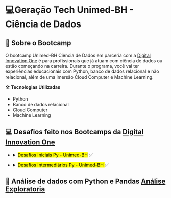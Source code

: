 # 




 # :computer:Geração Tech Unimed-BH - Ciência de Dados


## :rocket: Sobre o Bootcamp

O bootcamp Unimed-BH Ciência de Dados em parceria com a [Digital Innovation One](https://web.dio.me/track/geracao-tech-unimed-bh-ciencia-de-dados?order=oldest&page=1&tab=path) é para profissionais que já atuam com ciência de dados ou estão começando na carreira. Durante o programa, você vai ter experiências educacionais com Python, banco de dados relacional e não relacional, além de uma imersão Cloud Computer e Machine Learning.



:hammer_and_wrench: **Tecnologias Utilizadas**
* Python
* Banco de dados relacional
* Cloud Computer
* Machine Learning




## :computer: Desafios feito nos Bootcamps da [Digital Innovation One](https://web.dio.me/coding/desafios-de-codigo-iniciais-py-unimedbh/algorithm/as-duas-torres?back=/track/geracao-tech-unimed-bh-ciencia-de-dados)



        
<div>
<ul>
   <li>
     <details>
<summary><mark>Desafios Iniciais Py - Unimed-BH</mark> ✅</summary>
    
## :computer:**Desafio de código**
|**Desafio** | Solução |
| :---: |  :---: | 
| ✅As Duas Torres | [**Código**](https://github.com/Doni-zete/Bootcamp-Ciencia-Dados/blob/main/Python-Desafios-Iniciais%20Py-Unimed-BH/Desafios-Iniciais%20Py-Unimed-BH/1-as_duas_torres.py) | 
| ✅Cachorros-Quentes | [**Código**](https://github.com/Doni-zete/Bootcamp-Ciencia-Dados/blob/main/Python-Desafios-Iniciais%20Py-Unimed-BH/Desafios-Iniciais%20Py-Unimed-BH/2_cachorros_quentes.py) | 
| ✅Cálculo de viagem | [**Código**](https://github.com/Doni-zete/Bootcamp-Ciencia-Dados/blob/main/Python-Desafios-Iniciais%20Py-Unimed-BH/Desafios-Iniciais%20Py-Unimed-BH/3_calculo_de_viagem.py) | 
---------------------------------------------------------------------------------------------------------------------------------------------------------------------------------


</ul>
                </li>    
</div>
 
 


<div>
<ul>
   <li>
     <details>
<summary><mark>Desafios Intermediários Py - Unimed-BH
</mark> ✅</summary>
    
## :computer:**Desafio de código**
|**Desafio** | Solução |
| :---: |  :---: | 
| ✅Alfabeto | [**Código**](https://github.com/Doni-zete/Bootcamp-Ciencia-Dados/blob/main/Python-Desafios-Iniciais%20Py-Unimed-BH/Desafios-Intermedi%C3%A1rios%20Py-Unimed-BH/Alfabeto.py) | 
| ✅Papagaio Poliglota | [**Código**](https://github.com/Doni-zete/Bootcamp-Ciencia-Dados/blob/main/Python-Desafios-Iniciais%20Py-Unimed-BH/Desafios-Intermedi%C3%A1rios%20Py-Unimed-BH/Papagaio%20Poliglota.py) | 
| ✅Aumento Salarial | [**Código**](https://github.com/Doni-zete/Bootcamp-Ciencia-Dados/blob/main/Python-Desafios-Iniciais%20Py-Unimed-BH/Desafios-Intermedi%C3%A1rios%20Py-Unimed-BH/Aumento%20Salarial.py) | 
---------------------------------------------------------------------------------------------------------------------------------------------------------------------------------

</ul>
                </li>    
</div>

## :rocket: Análise de dados com Python e Pandas [Análise Exploratoria](https://github.com/Doni-zete/Bootcamp-Ciencia-Dados/blob/main/Projeto_analise_exploratoria/analise_exploratoria.ipynb)        
        
        
      

 

